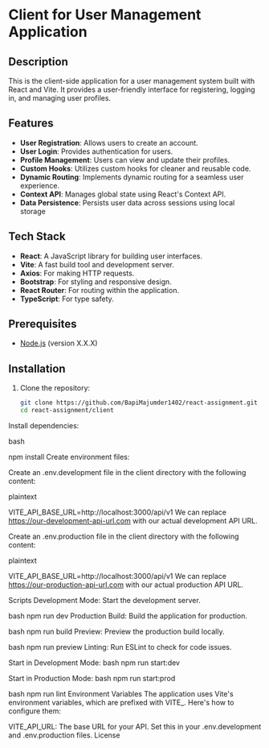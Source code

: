 # Client for User Management Application

## Description

This is the client-side application for a user management system built with React and Vite. It provides a user-friendly interface for registering, logging in, and managing user profiles.

## Features

- **User Registration**: Allows users to create an account.
- **User Login**: Provides authentication for users.
- **Profile Management**: Users can view and update their profiles.
- **Custom Hooks**: Utilizes custom hooks for cleaner and reusable code.
- **Dynamic Routing**: Implements dynamic routing for a seamless user experience.
- **Context API**: Manages global state using React's Context API.
- **Data Persistence**: Persists user data across sessions using local storage

## Tech Stack

- **React**: A JavaScript library for building user interfaces.
- **Vite**: A fast build tool and development server.
- **Axios**: For making HTTP requests.
- **Bootstrap**: For styling and responsive design.
- **React Router**: For routing within the application.
- **TypeScript**: For type safety.

## Prerequisites

- [Node.js](https://nodejs.org/) (version X.X.X)

## Installation

1. Clone the repository:

   ```bash
   git clone https://github.com/BapiMajumder1402/react-assignment.git
   cd react-assignment/client

Install dependencies:

bash
  
npm install
Create environment files:

Create an .env.development file in the client directory with the following content:

plaintext
  
VITE_API_BASE_URL=http://localhost:3000/api/v1
We can replace https://our-development-api-url.com with our actual development API URL.

Create an .env.production file in the client directory with the following content:

plaintext
  
VITE_API_BASE_URL=http://localhost:3000/api/v1
We can replace https://our-production-api-url.com with our actual production API URL.

Scripts
Development Mode: Start the development server.

bash
npm run dev
Production Build: Build the application for production.

bash
npm run build
Preview: Preview the production build locally.

bash
npm run preview
Linting: Run ESLint to check for code issues.

Start in Development Mode:
bash
npm run start:dev

Start in Production Mode:
bash
npm run start:prod

bash
npm run lint
Environment Variables
The application uses Vite's environment variables, which are prefixed with VITE_. Here's how to configure them:

VITE_API_URL: The base URL for your API. Set this in your .env.development and .env.production files.
License